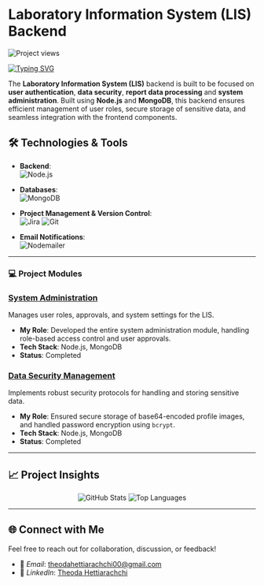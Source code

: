 
# Laboratory Information System (LIS) Backend

<!-- Dynamic Project Views Counter -->
<p align="left"> <img src="https://komarev.com/ghpvc/?username=YourUsername&label=Project%20views&color=0e75b6&style=flat" alt="Project views" /> </p>

<!-- Typing Animation -->
[![Typing SVG](https://readme-typing-svg.herokuapp.com?color=%2336BCF7&lines=Welcome+to+the+LIS+Backend!;A+Secure+and+Efficient+Solution;Streamlining+Laboratory+Operations)](https://git.io/typing-svg)

<!-- Intro -->
The **Laboratory Information System (LIS)** backend is built to be focused on **user authentication**, **data security**, **report data processing** and **system administration**. Built using **Node.js** and **MongoDB**, this backend ensures efficient management of user roles, secure storage of sensitive data, and seamless integration with the frontend components.


## 🛠️ Technologies & Tools

- **Backend**:  
  ![Node.js](https://img.shields.io/badge/Node.js-%23339933.svg?style=for-the-badge&logo=node.js&logoColor=white)

- **Databases**:  
  ![MongoDB](https://img.shields.io/badge/MongoDB-%2347A248.svg?style=for-the-badge&logo=mongodb&logoColor=white)
  
- **Project Management & Version Control**:  
  ![Jira](https://img.shields.io/badge/Jira-%230A0FFF.svg?style=for-the-badge&logo=jira&logoColor=white)
  ![Git](https://img.shields.io/badge/Git-%23F05033.svg?style=for-the-badge&logo=git&logoColor=white)

- **Email Notifications**:  
  ![Nodemailer](https://img.shields.io/badge/Nodemailer-%230072B1.svg?style=for-the-badge&logo=gmail&logoColor=white)

---

### 💻 Project Modules

### [System Administration](#)
Manages user roles, approvals, and system settings for the LIS.

- **My Role**: Developed the entire system administration module, handling role-based access control and user approvals.
- **Tech Stack**: Node.js, MongoDB
- **Status**: Completed

### [Data Security Management](#)
Implements robust security protocols for handling and storing sensitive data.

- **My Role**: Ensured secure storage of base64-encoded profile images, and handled password encryption using `bcrypt`.
- **Tech Stack**: Node.js, MongoDB
- **Status**: Completed

---

## 📈 Project Insights

<p align="center">
  <img src="https://github-readme-stats.vercel.app/api?username=YourUsername&show_icons=true&theme=radical" alt="GitHub Stats" />
  <img src="https://github-readme-stats.vercel.app/api/top-langs/?username=YourUsername&layout=compact&theme=radical" alt="Top Languages" />
</p>

---

## 🌐 Connect with Me

Feel free to reach out for collaboration, discussion, or feedback!

- 📧 *Email*: [theodahettiarachchi00@gmail.com](mailto:theodahettiarachchi00@gmail.com)
- 💼 *LinkedIn*: [Theoda Hettiarachchi](https://www.linkedin.com/in/theoda-hettiarachchi-8536b2266/)
